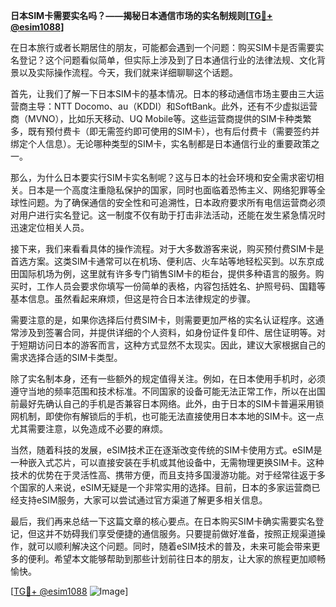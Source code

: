 **日本SIM卡需要实名吗？——揭秘日本通信市场的实名制规则[[TG💪+ @esim1088](https://t.me/s/esim1088)]**

在日本旅行或者长期居住的朋友，可能都会遇到一个问题：购买SIM卡是否需要实名登记？这个问题看似简单，但实际上涉及到了日本通信行业的法律法规、文化背景以及实际操作流程。今天，我们就来详细聊聊这个话题。

首先，让我们了解一下日本SIM卡的基本情况。日本的移动通信市场主要由三大运营商主导：NTT Docomo、au（KDDI）和SoftBank。此外，还有不少虚拟运营商（MVNO），比如乐天移动、UQ Mobile等。这些运营商提供的SIM卡种类繁多，既有预付费卡（即无需签约即可使用的SIM卡），也有后付费卡（需要签约并绑定个人信息）。无论哪种类型的SIM卡，实名制都是日本通信行业的重要政策之一。

那么，为什么日本要实行SIM卡实名制呢？这与日本的社会环境和安全需求密切相关。日本是一个高度注重隐私保护的国家，同时也面临着恐怖主义、网络犯罪等全球性问题。为了确保通信的安全性和可追溯性，日本政府要求所有电信运营商必须对用户进行实名登记。这一制度不仅有助于打击非法活动，还能在发生紧急情况时迅速定位相关人员。

接下来，我们来看看具体的操作流程。对于大多数游客来说，购买预付费SIM卡是首选方案。这类SIM卡通常可以在机场、便利店、火车站等地轻松买到。以东京成田国际机场为例，这里就有许多专门销售SIM卡的柜台，提供多种语言的服务。购买时，工作人员会要求你填写一份简单的表格，内容包括姓名、护照号码、国籍等基本信息。虽然看起来麻烦，但这是符合日本法律规定的步骤。

需要注意的是，如果你选择后付费SIM卡，则需要更加严格的实名认证程序。这通常涉及到签署合同，并提供详细的个人资料，如身份证件复印件、居住证明等。对于短期访问日本的游客而言，这种方式显然不太现实。因此，建议大家根据自己的需求选择合适的SIM卡类型。

除了实名制本身，还有一些额外的规定值得关注。例如，在日本使用手机时，必须遵守当地的频率范围和技术标准。不同国家的设备可能无法正常工作，所以在出国前最好先确认自己的手机是否兼容日本网络。此外，由于日本的SIM卡普遍采用锁网机制，即使你有解锁后的手机，也可能无法直接使用日本本地的SIM卡。这一点尤其需要注意，以免造成不必要的麻烦。

当然，随着科技的发展，eSIM技术正在逐渐改变传统的SIM卡使用方式。eSIM是一种嵌入式芯片，可以直接安装在手机或其他设备中，无需物理更换SIM卡。这种技术的优势在于灵活性高、携带方便，而且支持多国漫游功能。对于经常往返于多个国家的人来说，eSIM无疑是一个非常实用的选择。目前，日本的多家运营商已经支持eSIM服务，大家可以尝试通过官方渠道了解更多相关信息。

最后，我们再来总结一下这篇文章的核心要点。在日本购买SIM卡确实需要实名登记，但这并不妨碍我们享受便捷的通信服务。只要提前做好准备，按照正规渠道操作，就可以顺利解决这个问题。同时，随着eSIM技术的普及，未来可能会带来更多的便利。希望本文能够帮助到那些计划前往日本的朋友，让大家的旅程更加顺畅愉快。

[[TG💪+ @esim1088](https://t.me/s/esim1088) ![Image](https://i.postimg.cc/4NQfJmqS/Snipaste-2025-05-13-00-14-12.png)]